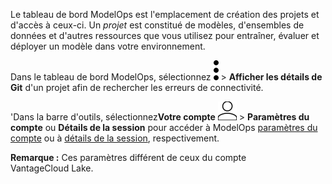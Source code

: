Le tableau de bord ModelOps est l'emplacement de création des projets et d'accès à ceux-ci. Un *projet* est constitué de modèles, d'ensembles de données et d'autres ressources que vous utilisez pour entraîner, évaluer et déployer un modèle dans votre environnement.

Dans le tableau de bord ModelOps, sélectionnez ![kebab menu](Images/zsz1597101912145.svg) \> **Afficher les détails de Git** d'un projet afin de rechercher les erreurs de connectivité.

'Dans la barre d'outils, sélectionnez**Votre compte** ![Person icon](Images/mci1652327190262.svg) \> **Paramètres du compte** ou **Détails de la session** pour accéder à ModelOps [paramètres du compte](jue1725407850414.md) ou à [détails de la session](xfm1725407885906.md), respectivement.

**Remarque :** Ces paramètres différent de ceux du compte VantageCloud Lake.
